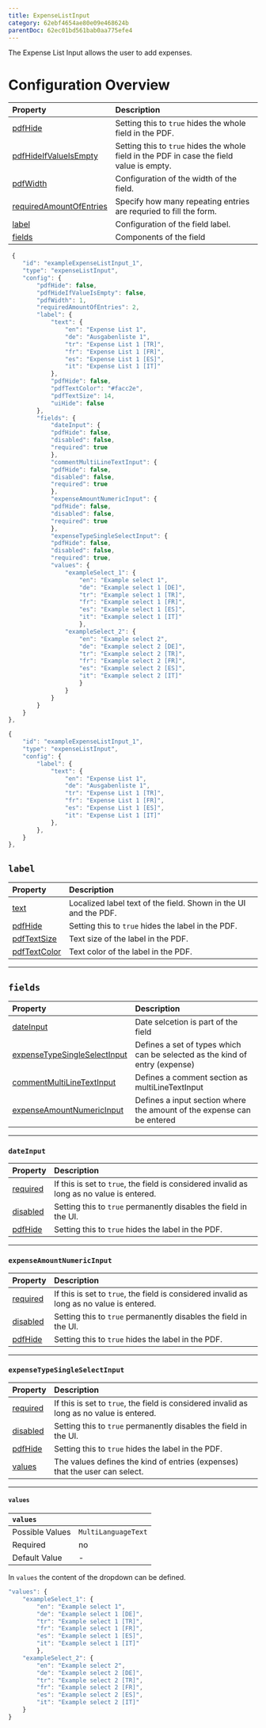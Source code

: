 ```yaml
---
title: ExpenseListInput
category: 62ebf4654ae80e09e468624b
parentDoc: 62ec01bd561bab0aa775efe4
---
```


The Expense List Input allows the user to add expenses.

# Configuration Overview

| Property                                              | Description                      |
| :---------------------------------------------------- | :--------------------------------|
| [pdfHide](./24-general-properties/#pdfhide)                                  | Setting this to `true` hides the whole field in the PDF. |
| [pdfHideIfValueIsEmpty](./24-general-properties/#pdfhideifvalueisempty)      | Setting this to `true` hides the whole field in the PDF in case the field value is empty. |
| [pdfWidth](./24-general-properties/#pdfwidth)                                | Configuration of the width of the field. |
| [requiredAmountOfEntries](./24-general-properties/#requiredamountofentries)  | Specify how many repeating entries are requried to fill the form.                                                                                        |
| [label](#label)                                                              | Configuration of the field label. |
| [fields](#fields)                                     | Components of the field |


```typescript (complete)
 {
    "id": "exampleExpenseListInput_1",
    "type": "expenseListInput",
    "config": {
        "pdfHide": false,
        "pdfHideIfValueIsEmpty": false,
        "pdfWidth": 1,  
        "requiredAmountOfEntries": 2,
        "label": {
            "text": {
                "en": "Expense List 1",
                "de": "Ausgabenliste 1",
                "tr": "Expense List 1 [TR]",
                "fr": "Expense List 1 [FR]",
                "es": "Expense List 1 [ES]",
                "it": "Expense List 1 [IT]"
            },
            "pdfHide": false,
            "pdfTextColor": "#facc2e",
            "pdfTextSize": 14,
            "uiHide": false
        },
        "fields": {
            "dateInput": {
            "pdfHide": false,
            "disabled": false,
            "required": true
            },
            "commentMultiLineTextInput": {
            "pdfHide": false,
            "disabled": false,
            "required": true
            },
            "expenseAmountNumericInput": {
            "pdfHide": false,
            "disabled": false,
            "required": true
            },
            "expenseTypeSingleSelectInput": {
            "pdfHide": false,
            "disabled": false,
            "required": true,
            "values": {
                "exampleSelect_1": {
                    "en": "Example select 1",
                    "de": "Example select 1 [DE]",
                    "tr": "Example select 1 [TR]",
                    "fr": "Example select 1 [FR]",
                    "es": "Example select 1 [ES]",
                    "it": "Example select 1 [IT]"
                    },
                "exampleSelect_2": {
                    "en": "Example select 2",
                    "de": "Example select 2 [DE]",
                    "tr": "Example select 2 [TR]",
                    "fr": "Example select 2 [FR]",
                    "es": "Example select 2 [ES]",
                    "it": "Example select 2 [IT]"
                    }
                }
            }
        }
    }
},
```
```typescript (minimal)
{
    "id": "exampleExpenseListInput_1",
    "type": "expenseListInput",
    "config": {
        "label": {
            "text": {
                "en": "Expense List 1",
                "de": "Ausgabenliste 1",
                "tr": "Expense List 1 [TR]",
                "fr": "Expense List 1 [FR]",
                "es": "Expense List 1 [ES]",
                "it": "Expense List 1 [IT]"
            },
        },
    }
},
```
## `label`

| Property                                                    | Description                       |
| :---------------------------------------------------------- | :-------------------------------- |
| [text](./24-general-properties/#text)                       | Localized label text of the field. Shown in the UI and the PDF. |
| [pdfHide](./24-general-properties/#pdfhide)                 | Setting this to `true` hides the label in the PDF. |
| [pdfTextSize](./24-general-properties/#pdftextsize)         | Text size of the label in the PDF. |
| [pdfTextColor](./24-general-properties/#pdftextcolor)       | Text color of the label in the PDF. |

---
## `fields`

| Property                                                      | Description                       |
| :------------------------------------------------------------ | :-------------------------------- |
| [dateInput](#dateinput)                                       | Date selcetion is part of the field |
| [expenseTypeSingleSelectInput](#expensetypesingleselectinput) | Defines a set of types which can be selected as the kind of entry (expense) |
| [commentMultiLineTextInput](./24-general-properties/#commenmultilinetextinput)        | Defines a comment section as multiLineTextInput  |
| [expenseAmountNumericInput](#expenseamountnumericinput)       | Defines a input section where the amount of the expense can be entered |

---
### `dateInput`

| Property               | Description                                                                               |
| :----------------------| :---------------------------------------------------------------------------------------- |
| [required](./24-general-properties/#required)                                | If this is set to `true`, the field is considered invalid as long as no value is entered. |
| [disabled](./24-general-properties/#disabled)                                | Setting this to `true` permanently disables the field in the UI. |
| [pdfHide](./24-general-properties/#pdfhide)                 | Setting this to `true` hides the label in the PDF. |

---
### `expenseAmountNumericInput`

| Property               | Description                                                                               |
| :----------------------| :---------------------------------------------------------------------------------------- |
| [required](./24-general-properties/#required)                                | If this is set to `true`, the field is considered invalid as long as no value is entered. |
| [disabled](./24-general-properties/#disabled)                                | Setting this to `true` permanently disables the field in the UI. |
| [pdfHide](./24-general-properties/#pdfhide)                 | Setting this to `true` hides the label in the PDF. |

---
### `expenseTypeSingleSelectInput`

| Property               | Description                                                                               |
| :----------------------| :---------------------------------------------------------------------------------------- |
| [required](./24-general-properties/#required)                                | If this is set to `true`, the field is considered invalid as long as no value is entered. |
| [disabled](./24-general-properties/#disabled)                                | Setting this to `true` permanently disables the field in the UI. |
| [pdfHide](./24-general-properties/#pdfhide)                 | Setting this to `true` hides the label in the PDF. |
| [values](#values)      | The values defines the kind of entries (expenses) that the user can select.               |

---
#### `values`

| `values`       |                 |
| :-------------- | :-------------- |
| Possible Values | `MultiLanguageText`   |
| Required        | no              |
| Default Value   | -             |

In `values` the content of the dropdown can be defined.

``` typescript
"values": {
    "exampleSelect_1": {
        "en": "Example select 1",
        "de": "Example select 1 [DE]",
        "tr": "Example select 1 [TR]",
        "fr": "Example select 1 [FR]",
        "es": "Example select 1 [ES]",
        "it": "Example select 1 [IT]"
        },
    "exampleSelect_2": {
        "en": "Example select 2",
        "de": "Example select 2 [DE]",
        "tr": "Example select 2 [TR]",
        "fr": "Example select 2 [FR]",
        "es": "Example select 2 [ES]",
        "it": "Example select 2 [IT]"
    }
}
```


